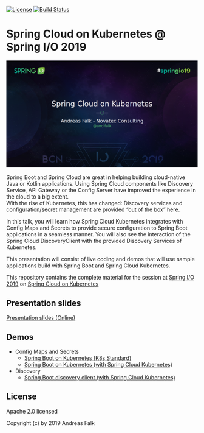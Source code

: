 [![License](https://img.shields.io/badge/License-Apache%20License%202.0-brightgreen.svg)][1]
[![Build Status](https://travis-ci.org/andifalk/kubernetes-spring-io-2019.svg?branch=master)](https://travis-ci.org/andifalk/kubernetes-spring-io-2019)

# Spring Cloud on Kubernetes @ Spring I/O 2019

![Spring IO 2019 Spring Cloud on Kubernetes](docs/images/spring_io_kubernetes_cloud.png)

Spring Boot and Spring Cloud are great in helping building cloud-native Java or Kotlin applications. 
Using Spring Cloud components like Discovery Service, API Gateway or the Config Server have improved 
the experience in the cloud to a big extent.   
With the rise of Kubernetes, this has changed: Discovery services and configuration/secret management are 
provided “out of the box” here. 

In this talk, you will learn how Spring Cloud Kubernetes integrates with Config Maps and Secrets to 
provide secure configuration to Spring Boot applications in a seamless manner. 
You will also see the interaction of the Spring Cloud DiscoveryClient with the provided 
Discovery Services of Kubernetes. 

This presentation will consist of live coding and demos that will use sample applications build with Spring Boot and Spring Cloud Kubernetes.

This repository contains the complete material for the session at [Spring I/O 2019](https://2019.springio.net/) 
on [Spring Cloud on Kubernetes](https://2019.springio.net/sessions/spring-cloud-on-kubernetes)

## Presentation slides

[Presentation slides (Online)](https://andifalk.github.io/kubernetes-spring-io-2019)

## Demos

* Config Maps and Secrets
  * [Spring Boot on Kubernetes (K8s Standard)](01-config-and-secrets/hello-spring-kubernetes)
  * [Spring Boot on Kubernetes (with Spring Cloud Kubernetes)](01-config-and-secrets/hello-spring-cloud-kubernetes)
* Discovery
  * [Spring Boot discovery client (with Spring Cloud Kubernetes)](02-discovery/discovery-1)  

## License

Apache 2.0 licensed

Copyright (c) by 2019 Andreas Falk

[1]:http://www.apache.org/licenses/LICENSE-2.0.txt